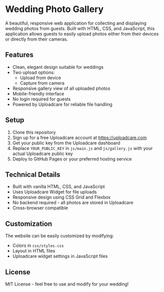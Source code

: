 # Wedding Photo Gallery

A beautiful, responsive web application for collecting and displaying wedding photos from guests. Built with HTML, CSS, and JavaScript, this application allows guests to easily upload photos either from their devices or directly from their cameras.

## Features

- Clean, elegant design suitable for weddings
- Two upload options:
  - Upload from device
  - Capture from camera
- Responsive gallery view of all uploaded photos
- Mobile-friendly interface
- No login required for guests
- Powered by Uploadcare for reliable file handling

## Setup

1. Clone this repository
2. Sign up for a free Uploadcare account at https://uploadcare.com
3. Get your public key from the Uploadcare dashboard
4. Replace `YOUR_PUBLIC_KEY` in `js/main.js` and `js/gallery.js` with your actual Uploadcare public key
5. Deploy to GitHub Pages or your preferred hosting service

## Technical Details

- Built with vanilla HTML, CSS, and JavaScript
- Uses Uploadcare Widget for file uploads
- Responsive design using CSS Grid and Flexbox
- No backend required - all photos are stored in Uploadcare
- Cross-browser compatible

## Customization

The website can be easily customized by modifying:
- Colors in `css/styles.css`
- Layout in HTML files
- Uploadcare widget settings in JavaScript files

## License

MIT License - feel free to use and modify for your wedding! 